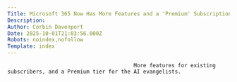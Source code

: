 ```yaml
---
Title: Microsoft 365 Now Has More Features and a 'Premium' Subscription
Description: 
Author: Corbin Davenport
Date: 2025-10-01T21:03:56.000Z
Robots: noindex,nofollow
Template: index
---
```


                                            More features for existing subscribers, and a Premium tier for the AI evangelists.
                                        